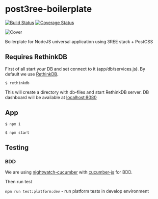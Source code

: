 # post3ree-boilerplate
[![Build Status](https://travis-ci.org/hex22a/post3ree-boilerplate.svg?branch=master)](https://travis-ci.org/hex22a/post3ree-boilerplate)
[![Coverage Status](https://coveralls.io/repos/github/hex22a/post3ree-boilerplate/badge.svg?branch=master)](https://coveralls.io/github/hex22a/post3ree-boilerplate?branch=master)

![Cover](https://pp.vk.me/c837625/v837625764/1f1fc/p-DfkiSI8SE.jpg)

Boilerplate for NodeJS universal application using 3REE stack + PostCSS

## Requires RethinkDB

First of all start your DB and set connect to it (app/db/services.js).
By default we use [RethinkDB]((https://www.rethinkdb.com/docs/install/ubuntu/)).

<!-- ![Pinkman](https://pbs.twimg.com/profile_images/3628798662/6b689ec272f472cd0241a04183390b62.jpeg) -->

`$ rethinkdb`

This will create a directory with db-files and start RethinkDB server.
DB dashboard will be available at [localhost:8080](http://localhost:8080)

## App

`$ npm i` 

`$ npm start`

## Testing
### BDD
We are using [nightwatch-cucumber](https://github.com/mucsi96/nightwatch-cucumber) with [cucumber-js](https://github.com/cucumber/cucumber-js) for BDD.

Then run test

`npm run test:platform:dev` - run platform tests in develop environment
